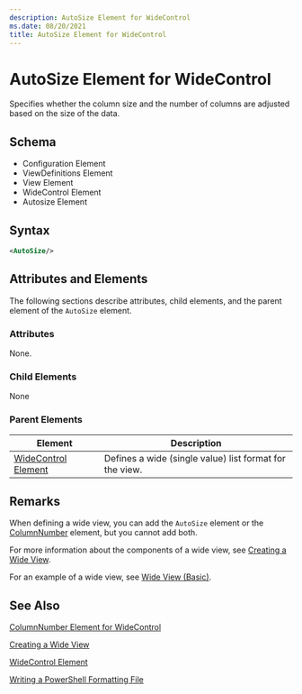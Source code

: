 ```yaml
---
description: AutoSize Element for WideControl
ms.date: 08/20/2021
title: AutoSize Element for WideControl
---
```

# AutoSize Element for WideControl

Specifies whether the column size and the number of columns are adjusted based on the size of the
data.

## Schema

- Configuration Element
- ViewDefinitions Element
- View Element
- WideControl Element
- Autosize Element

## Syntax

```xml
<AutoSize/>
```

## Attributes and Elements

The following sections describe attributes, child elements, and the parent element of the `AutoSize`
element.

### Attributes

None.

### Child Elements

None

### Parent Elements

|Element|Description|
|-------------|-----------------|
|[WideControl Element](./widecontrol-element-format.md)|Defines a wide (single value) list format for the view.|

## Remarks

When defining a wide view, you can add the `AutoSize` element or the [ColumnNumber](./columnnumber-element-for-widecontrol-format.md)
element, but you cannot add both.

For more information about the components of a wide view, see [Creating a Wide View](./creating-a-wide-view.md).

For an example of a wide view, see [Wide View (Basic)](./wide-view-basic.md).

## See Also

[ColumnNumber Element for WideControl](./columnnumber-element-for-widecontrol-format.md)

[Creating a Wide View](./creating-a-wide-view.md)

[WideControl Element](./widecontrol-element-format.md)

[Writing a PowerShell Formatting File](./writing-a-powershell-formatting-file.md)
